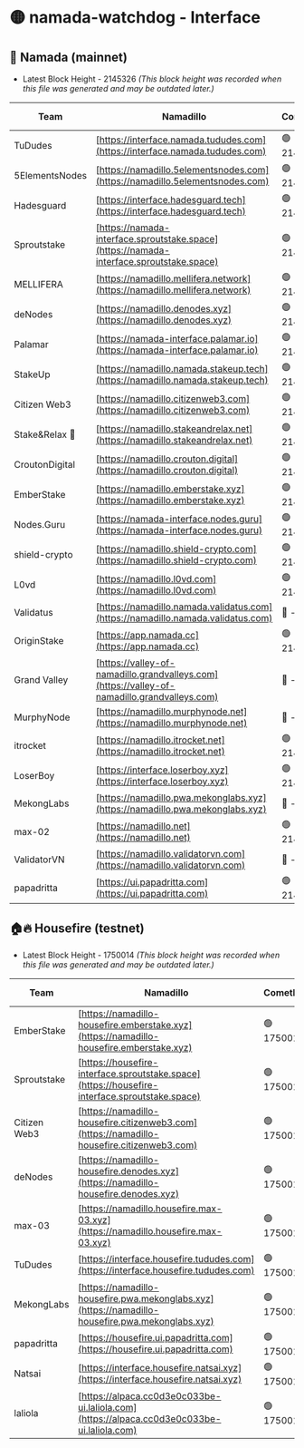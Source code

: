 # 🟡 namada-watchdog - Interface

## 🚀 Namada (mainnet)
- Latest Block Height - 2145326 *(This block height was recorded when this file was generated and may be outdated later.)*

| Team | Namadillo | CometBFT | Indexer | MASP Indexer |
|-|-|-|-|-|
| TuDudes | [https://interface.namada.tududes.com](https://interface.namada.tududes.com) | 🟢 2145307 | 🟢 2145307 | 🟢 2145307 |
| 5ElementsNodes | [https://namadillo.5elementsnodes.com](https://namadillo.5elementsnodes.com) | 🟢 2145307 | 🟢 2145307 | 🟢 2145307 |
| Hadesguard | [https://interface.hadesguard.tech](https://interface.hadesguard.tech) | 🟢 2145308 | 🟢 2145308 | 🟢 2145308 |
| Sproutstake | [https://namada-interface.sproutstake.space](https://namada-interface.sproutstake.space) | 🟢 2145308 | 🟢 2145308 | 🟢 2145308 |
| MELLIFERA | [https://namadillo.mellifera.network](https://namadillo.mellifera.network) | 🟢 2145309 | 🟢 2145309 | 🟢 2145309 |
| deNodes | [https://namadillo.denodes.xyz](https://namadillo.denodes.xyz) | 🟢 2145310 | 🟢 2145310 | 🟢 2145310 |
| Palamar | [https://namada-interface.palamar.io](https://namada-interface.palamar.io) | 🟢 2145310 | 🟢 2145310 | 🟢 2145310 |
| StakeUp | [https://namadillo.namada.stakeup.tech](https://namadillo.namada.stakeup.tech) | 🟢 2145311 | 🟢 2145311 | 🟢 2145311 |
| Citizen Web3 | [https://namadillo.citizenweb3.com](https://namadillo.citizenweb3.com) | 🟢 2145312 | 🟢 2145312 | 🔴 899204 |
| Stake&Relax 🦥 | [https://namadillo.stakeandrelax.net](https://namadillo.stakeandrelax.net) | 🟢 2145313 | 🟢 2145313 | 🟢 2145313 |
| CroutonDigital | [https://namadillo.crouton.digital](https://namadillo.crouton.digital) | 🟢 2145313 | 🔴 - | 🟢 2145314 |
| EmberStake | [https://namadillo.emberstake.xyz](https://namadillo.emberstake.xyz) | 🟢 2145315 | 🟢 2145314 | 🟢 2145315 |
| Nodes.Guru | [https://namada-interface.nodes.guru](https://namada-interface.nodes.guru) | 🟢 2145315 | 🟢 2145315 | 🟢 2145315 |
| shield-crypto | [https://namadillo.shield-crypto.com](https://namadillo.shield-crypto.com) | 🟢 2145316 | 🟢 2145315 | 🟢 2145315 |
| L0vd | [https://namadillo.l0vd.com](https://namadillo.l0vd.com) | 🟢 2145316 | 🟢 2145316 | 🟢 2145316 |
| Validatus | [https://namadillo.namada.validatus.com](https://namadillo.namada.validatus.com) | 🔴 - | 🔴 - | 🔴 - |
| OriginStake | [https://app.namada.cc](https://app.namada.cc) | 🟢 2145318 | 🟢 2145318 | 🟢 2145318 |
| Grand Valley | [https://valley-of-namadillo.grandvalleys.com](https://valley-of-namadillo.grandvalleys.com) | 🔴 - | 🔴 - | 🔴 - |
| MurphyNode | [https://namadillo.murphynode.net](https://namadillo.murphynode.net) | 🔴 - | 🔴 - | 🔴 - |
| itrocket | [https://namadillo.itrocket.net](https://namadillo.itrocket.net) | 🟢 2145323 | 🟢 2145323 | 🟢 2145323 |
| LoserBoy | [https://interface.loserboy.xyz](https://interface.loserboy.xyz) | 🟢 2145323 | 🟢 2145323 | 🟢 2145323 |
| MekongLabs | [https://namadillo.pwa.mekonglabs.xyz](https://namadillo.pwa.mekonglabs.xyz) | 🔴 - | 🔴 - | 🔴 - |
| max-02 | [https://namadillo.net](https://namadillo.net) | 🟢 2145324 | 🟢 2145324 | 🟢 2145324 |
| ValidatorVN | [https://namadillo.validatorvn.com](https://namadillo.validatorvn.com) | 🔴 - | 🔴 - | 🔴 - |
| papadritta | [https://ui.papadritta.com](https://ui.papadritta.com) | 🟢 2145326 | 🟢 2145326 | 🟢 2145326 |

## 🏠🔥 Housefire (testnet)
- Latest Block Height - 1750014 *(This block height was recorded when this file was generated and may be outdated later.)*

| Team | Namadillo | CometBFT | Indexer | MASP Indexer |
|-|-|-|-|-|
| EmberStake | [https://namadillo-housefire.emberstake.xyz](https://namadillo-housefire.emberstake.xyz) | 🟢 1750010 | 🟢 1750010 | 🟢 1750010 |
| Sproutstake | [https://housefire-interface.sproutstake.space](https://housefire-interface.sproutstake.space) | 🟢 1750011 | 🟢 1750011 | 🟢 1750011 |
| Citizen Web3 | [https://namadillo-housefire.citizenweb3.com](https://namadillo-housefire.citizenweb3.com) | 🟢 1750011 | 🟢 1750011 | 🟢 1750011 |
| deNodes | [https://namadillo-housefire.denodes.xyz](https://namadillo-housefire.denodes.xyz) | 🟢 1750012 | 🟢 1750011 | 🟢 1750011 |
| max-03 | [https://namadillo.housefire.max-03.xyz](https://namadillo.housefire.max-03.xyz) | 🟢 1750012 | 🟢 1750012 | 🟢 1750012 |
| TuDudes | [https://interface.housefire.tududes.com](https://interface.housefire.tududes.com) | 🟢 1750013 | 🟢 1750012 | 🟢 1750013 |
| MekongLabs | [https://namadillo-housefire.pwa.mekonglabs.xyz](https://namadillo-housefire.pwa.mekonglabs.xyz) | 🟢 1750013 | 🟢 1750013 | 🟢 1750013 |
| papadritta | [https://housefire.ui.papadritta.com](https://housefire.ui.papadritta.com) | 🟢 1750013 | 🟢 1750013 | 🟢 1750013 |
| Natsai | [https://interface.housefire.natsai.xyz](https://interface.housefire.natsai.xyz) | 🟢 1750014 | 🟢 1750014 | 🟢 1750014 |
| laliola | [https://alpaca.cc0d3e0c033be-ui.laliola.com](https://alpaca.cc0d3e0c033be-ui.laliola.com) | 🟢 1750014 | 🟢 1750014 | 🟢 1750014 |

